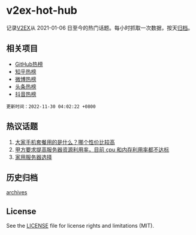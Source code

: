 # v2ex-hot-hub

 记录[V2EX](https://www.v2ex.com/)从 2021-01-06 日至今的热门话题。每小时抓取一次数据，按天[归档](archives)。
 
 ## 相关项目

- [GitHub热榜](https://github.com/lonnyzhang423/github-hot-hub)
- [知乎热榜](https://github.com/lonnyzhang423/zhihu-hot-hub)
- [微博热榜](https://github.com/lonnyzhang423/weibo-hot-hub)
- [头条热榜](https://github.com/lonnyzhang423/toutiao-hot-hub)
- [抖音热榜](https://github.com/lonnyzhang423/douyin-hot-hub)


 `更新时间：2022-11-30 04:02:22 +0800`

## 热议话题

1. [大家手机套餐用的是什么？哪个性价比较高](https://www.v2ex.com/t/898718)
1. [甲方要求提高服务器资源利用率，目前 cpu 和内存利用率都不达标](https://www.v2ex.com/t/898820)
1. [家用服务器选择](https://www.v2ex.com/t/898705)

## 历史归档

[archives](archives)

## License

See the [LICENSE](LICENSE) file for license rights and limitations (MIT).
